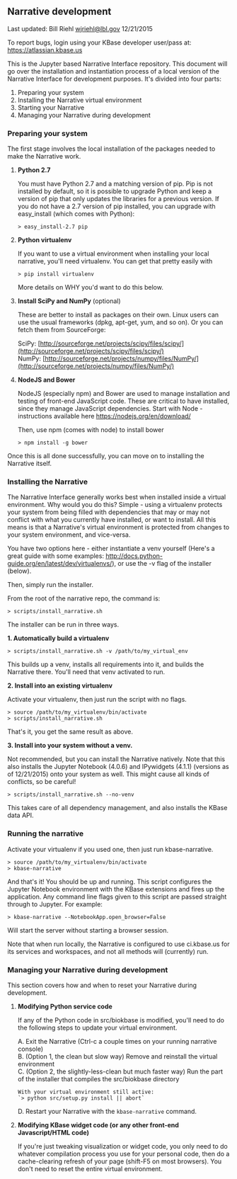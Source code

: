 ## Narrative development

Last updated: Bill Riehl <wjriehl@lbl.gov> 12/21/2015

To report bugs, login using your KBase developer user/pass at: https://atlassian.kbase.us

This is the Jupyter based Narrative Interface repository.
This document will go over the installation and instantiation process of a local
version of the Narrative Interface for development purposes. It's divided into
four parts:

1. Preparing your system
2. Installing the Narrative virtual environment
3. Starting your Narrative
4. Managing your Narrative during development

### Preparing your system

The first stage involves the local installation of the packages needed to make
the Narrative work.

1.  **Python 2.7**

    You must have Python 2.7 and a matching version of pip. Pip is not installed by default, so it is possible to upgrade Python and keep a version of pip that only updates the libraries for a previous version. If you do not have a 2.7 version of pip installed, you can upgrade with easy_install (which comes with Python):

    `> easy_install-2.7 pip`

2.  **Python virtualenv**

    If you want to use a virtual environment when installing your local narrative, you'll need virtualenv. You can get that pretty easily with

    `> pip install virtualenv`

    More details on WHY you'd want to do this below.

3.  **Install SciPy and NumPy** (optional)

    These are better to install as packages on their own. Linux users can use the usual frameworks (dpkg, apt-get, yum, and so on). Or you can fetch them from SourceForge:

    SciPy: [http://sourceforge.net/projects/scipy/files/scipy/](http://sourceforge.net/projects/scipy/files/scipy/)  
    NumPy: [http://sourceforge.net/projects/numpy/files/NumPy/](http://sourceforge.net/projects/numpy/files/NumPy/)

4.  **NodeJS and Bower**
    
    NodeJS (especially npm) and Bower are used to manage installation and testing of front-end JavaScript code. These are critical to have installed, since they manage JavaScript dependencies. Start with Node - instructions available here https://nodejs.org/en/download/

    Then, use npm (comes with node) to install bower  

    `> npm install -g bower`


Once this is all done successfully, you can move on to installing the Narrative itself.

### Installing the Narrative

The Narrative Interface generally works best when installed inside a virtual environment. Why would you do this? Simple - using a virtualenv protects your system from being filled with dependencies that may or may not conflict with what you currently have installed, or want to install. All this means is that a Narrative's virtual environment is protected from changes to your system environment, and vice-versa.

You have two options here - either instantiate a venv yourself (Here's a great guide with some examples: http://docs.python-guide.org/en/latest/dev/virtualenvs/), or use the -v flag of the installer (below).

Then, simply run the installer.

From the root of the narrative repo, the command is:

`> scripts/install_narrative.sh`

The installer can be run in three ways.

**1. Automatically build a virtualenv**

`> scripts/install_narrative.sh -v /path/to/my_virtual_env`

This builds up a venv, installs all requirements into it, and builds the Narrative there. You'll need that venv activated to run.

**2. Install into an existing virtualenv**

Activate your virtualenv, then just run the script with no flags.
```
> source /path/to/my_virtualenv/bin/activate
> scripts/install_narrative.sh
```

That's it, you get the same result as above.

**3. Install into your system without a venv.**

Not recommended, but you can install the Narrative natively. Note that this also installs the Jupyter Notebook (4.0.6) and IPywidgets (4.1.1) (versions as of 12/21/2015) onto your system as well. This might cause all kinds of conflicts, so be careful!
```
> scripts/install_narrative.sh --no-venv
```

This takes care of all dependency management, and also installs the KBase data API.


### Running the narrative

Activate your virtualenv if you used one, then just run kbase-narrative.
```
> source /path/to/my_virtualenv/bin/activate
> kbase-narrative
```

And that's it! You should be up and running. This script configures the Jupyter Notebook environment with the KBase extensions and fires up the application. Any command line flags given to this script are passed straight through to Jupyter. For example:

```
> kbase-narrative --NotebookApp.open_browser=False
```

Will start the server without starting a browser session.

Note that when run locally, the Narrative is configured to use ci.kbase.us for its services and workspaces, and not all methods will (currently) run.


### Managing your Narrative during development

This section covers how and when to reset your Narrative during development.

1.  **Modifying Python service code**

    If any of the Python code in src/biokbase is modified, you'll need to do the following steps to update your virtual environment.

    A.  Exit the Narrative (Ctrl-c a couple times on your running narrative console)  
    B.  (Option 1, the clean but slow way) Remove and reinstall the virtual environment  
    C.  (Option 2, the slightly-less-clean but much faster way) Run the part of the installer that compiles the src/biokbase directory  

        With your virtual environment still active:  
        `> python src/setup.py install || abort`  
    D.  Restart your Narrative with the `kbase-narrative` command.

2.  **Modifying KBase widget code (or any other front-end Javascript/HTML code)**

    If you're just tweaking visualization or widget code, you only need to do whatever compilation process you use for your personal code, then do a cache-clearing refresh of your page (shift-F5 on most browsers). You don't need to reset the entire virtual environment.